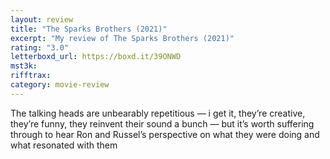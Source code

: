 ```yaml
---
layout: review
title: "The Sparks Brothers (2021)"
excerpt: "My review of The Sparks Brothers (2021)"
rating: "3.0"
letterboxd_url: https://boxd.it/39ONWD
mst3k:
rifftrax:
category: movie-review
---
```


The talking heads are unbearably repetitious — i get it, they’re creative, they’re funny, they reinvent their sound a bunch — but it’s worth suffering through to hear Ron and Russel’s perspective on what they were doing and what resonated with them
